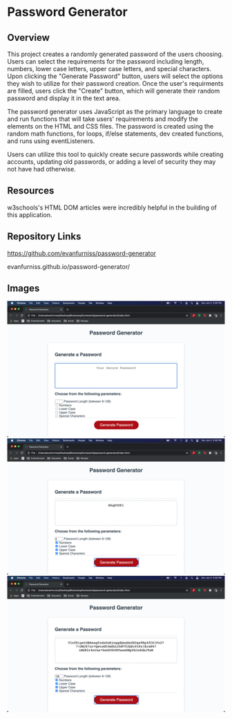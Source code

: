 # Password Generator

## Overview

This project creates a randomly generated password of the users choosing. Users can select the requirements for the password including length, numbers, lower case letters, upper case letters, and special characters. Upon clicking the "Generate Password" button, users will select the options they wish to utilize for their password creation. Once the user's requirments are filled, users click the "Create" button, which will generate their random password and display it in the text area. 

The password generator uses JavaScript as the primary language to create and run functions that will take users' requirements and modify the elements on the HTML and CSS files. The password is created using the random math functions, for loops, if/else statements, dev created functions, and runs using eventListeners.

Users can utilize this tool to quickly create secure passwords while creating accounts, updating old passwords, or adding a level of security they may not have had otherwise.

## Resources

w3schools's HTML DOM articles were incredibly helpful in the building of this application.

## Repository Links

https://github.com/evanfurniss/password-generator

<a src="https://evanfurniss.github.io/password-generator/">evanfurniss.github.io/password-generator/</a>

## Images

<img src="pics/base.png">
<br>
<img src="pics/min-success.png">
<br>
<img src="pics/max-success.png">